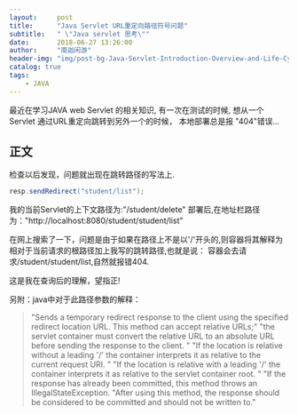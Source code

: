 ```yaml
---
layout:     post
title:      "Java Servlet URL重定向路径符号问题"
subtitle:   " \"Java servlet 思考\""
date:       2018-06-27 13:26:00
author:     "南迦闲游"
header-img: "img/post-bg-Java-Servlet-Introduction-Overview-and-Life-Cycle.png"
catalog: true
tags:
    - JAVA
---
```




最近在学习JAVA web Servlet 的相关知识, 有一次在测试的时候, 想从一个Servlet 通过URL重定向跳转到另外一个的时候，
本地部署总是报 "404"错误...


## 正文
检查以后发现，问题就出现在跳转路径的写法上.
```Java
resp.sendRedirect("student/list");
```

我的当前Servlet的上下文路径为:"/student/delete"
部署后,在地址栏路径为："http://localhost:8080/student/student/list"

在网上搜索了一下，问题是由于如果在路径上不是以'/'开头的,则容器将其解释为相对于当前请求的根路径加上我写的跳转路径,也就是说：
容器会去请求/student/student/list,自然就报错404.

这是我在查询后的理解，望指正!

另附：java中对于此路径参数的解释：

>"Sends a temporary redirect response to the client using the specified redirect location URL. This method can accept relative URLs;"
>"the servlet container must convert the relative URL to an absolute URL before sending the response to the client. "
>"If the location is relative without a leading '/' the container interprets it as relative to the current request URI. "
>"If the location is relative with a leading '/' the container interprets it as relative to the servlet container root. "
>"If the response has already been committed, this method throws an IllegalStateException. 
>"After using this method, the response should be considered to be committed and should not be written to."


